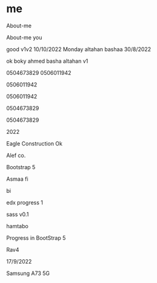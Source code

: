 # me
 About-me
 
  About-me
  you
  
  good v1v2
10/10/2022 Monday
 altahan
 bashaa
 30/8/2022
 
 ok
 boky
 ahmed basha altahan v1

0504673829
0506011942

0506011942

0506011942

0504673829

0504673829

2022

Eagle Construction
Ok

Alef co.

Bootstrap 5


Asmaa fi

bi

edx
progress 1

sass
v0.1

hamtabo

Progress in BootStrap 5

Rav4

17/9/2022

Samsung A73 5G
